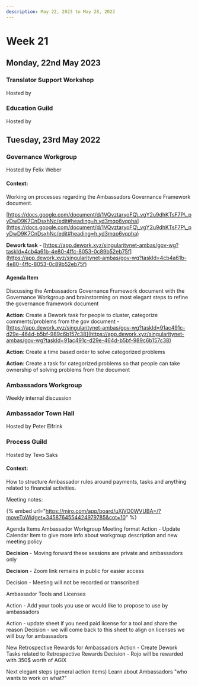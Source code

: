 ```yaml
---
description: May 22, 2023 to May 28, 2023
---
```


# Week 21

## Monday, 22nd May 2023

### Translator Support Workshop

Hosted by

### Education Guild

Hosted by

## Tuesday, 23rd May 2022

### Governance Workgroup

Hosted by Felix Weber

#### Context:&#x20;

Working on processes regarding the Ambassadors Governance Framework document.&#x20;

[https://docs.google.com/document/d/1VQvztaryoFQ\_vgY2u9dhKTsF7P\_pyDwD9K7CnDsxhNc/edit#heading=h.yd3mqo6vqpha](https://docs.google.com/document/d/1VQvztaryoFQ\_vgY2u9dhKTsF7P\_pyDwD9K7CnDsxhNc/edit#heading=h.yd3mqo6vqpha)

**Dework task** - [https://app.dework.xyz/singularitynet-ambas/gov-wg?taskId=4cb4a61b-4e80-4ffc-8053-0c89b52eb75f](https://app.dework.xyz/singularitynet-ambas/gov-wg?taskId=4cb4a61b-4e80-4ffc-8053-0c89b52eb75f)

#### Agenda Item&#x20;

Discussing the Ambassadors Governance Framework document with the Governance Workgroup and brainstorming on most elegant steps to refine the governance framework document

**Action**: Create a Dework task for people to cluster, categorize comments/problems from the gov document -  [https://app.dework.xyz/singularitynet-ambas/gov-wg?taskId=91ac491c-d29e-464d-b5bf-989c6b157c38](https://app.dework.xyz/singularitynet-ambas/gov-wg?taskId=91ac491c-d29e-464d-b5bf-989c6b157c38)

**Action**: Create a time based order to solve categorized problems

**Action**: Create a task for categorized problems so that people can take ownership of solving problems from the document

### Ambassadors Workgroup

Weekly internal discussion

### Ambassador Town Hall

Hosted by Peter Elfrink

### Process Guild

Hosted by Tevo Saks

#### Context:&#x20;

How to structure Ambassador rules around payments, tasks and anything related to financial activities.&#x20;

Meeting notes:

{% embed url="https://miro.com/app/board/uXjVO0WVUBA=/?moveToWidget=3458764554424979785&cot=10" %}

Agenda Items Ambassador Workgroup Meeting format Action - Update Calendar Item to give more info about workgroup description and new meeting policy&#x20;

**Decision** - Moving forward these sessions are private and ambassadors only&#x20;

**Decision** - Zoom link remains in public for easier access&#x20;

Decision - Meeting will not be recorded or transcribed

Ambassador Tools and Licenses&#x20;

Action - Add your tools you use or would like to propose to use by ambassadors&#x20;

Action - update sheet if you need paid license for a tool and share the reason Decision - we will come back to this sheet to align on licenses we will buy for ambassadors

New Retrospective Rewards for Ambassadors Action - Create Dework Tasks related to Retrospective Rewards Decision - Rojo will be rewarded with 350$ worth of AGIX

Next elegant steps (general action items) Learn about Ambassadors "who wants to work on what?"
